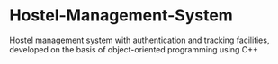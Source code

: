 # Hostel-Management-System
Hostel management system with authentication and tracking facilities, developed on the basis of object-oriented programming using C++ 
